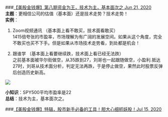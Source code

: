 ###[【美股金钱爆】第八期资金为王，技术为主，基本面次之 Jun 21, 2020](https://www.youtube.com/watch?v=FCnEUk3sDgg)  
**主题**：更相信公司的估值（基本面）还是技术走势？技术走势！  
**实例**：  

1. Zoom视频通讯	（基本面上看不敢买，技术面看敢买）  
	   1415倍夸张的市盈率，市场理解为有广阔的发展空间。如果从这个角度，完全不敢买也买不下手。但是如果从市场技术走势看，到处都是机会！  

2. 跟谁学   （基本面上看要继续跌，技术面上看已经无法跌）  
	   之前基本面被华尔街做空，从35跌到27，刘哥也一起跟随做空，小盈利.抵达27时，刘哥从技术面分析，判定无法再跌，于是停止做空，果然此时股票反弹后创造历史新高。
	
![](https://github.com/zhukuixi/RainyNight/blob/master/stock/img/1_1.jpg) 

**小知识**：SPY500平均市盈率是22  
**总结**：技术为主，基本面次之。

###[【美股金钱爆】特辑，股市新手必备的工具！胆大心细抓妖股！Jul 15, 2020](https://www.youtube.com/watch?v=jwAGW3v4hMQ)  